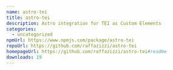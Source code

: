 ```yaml
---
name: astro-tei
title: astro-tei
description: Astro integration for TEI as Custom Elements
categories:
  - uncategorized
npmUrl: https://www.npmjs.com/package/astro-tei
repoUrl: https://github.com/raffazizzi/astro-tei
homepageUrl: https://github.com/raffazizzi/astro-tei#readme
downloads: 19
---
```

